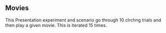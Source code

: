 ## Movies
This Presentation experiment and scenario go through 10 clrchng trials and then play a given movie.  This is iterated 15 times. 